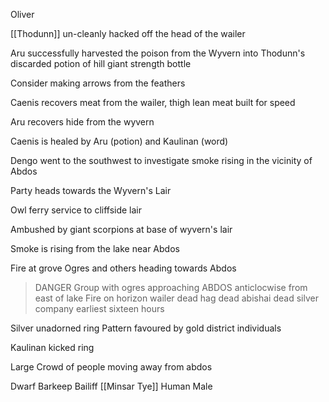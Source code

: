 Oliver

[[Thodunn]] un-cleanly hacked off the head of the wailer

Aru successfully harvested the poison from the Wyvern into Thodunn's discarded potion of hill giant strength bottle

Consider making arrows from the feathers

Caenis recovers meat from the wailer, thigh lean meat built for speed

Aru recovers hide from the wyvern

Caenis is healed by Aru (potion) and Kaulinan (word)

Dengo went to the southwest to investigate smoke rising in the vicinity of Abdos

Party heads towards the Wyvern's Lair

Owl ferry service to cliffside lair


Ambushed by giant scorpions at base of wyvern's lair

Smoke is rising from the lake near Abdos

Fire at grove
Ogres and others heading towards Abdos

> DANGER Group with ogres approaching ABDOS anticlocwise from east of lake Fire on horizon wailer dead hag dead abishai dead silver company earliest sixteen hours

Silver unadorned ring
	Pattern favoured by gold district individuals

Kaulinan kicked ring

Large Crowd of people moving away from abdos

Dwarf Barkeep
Bailiff [[Minsar Tye]]
Human Male
